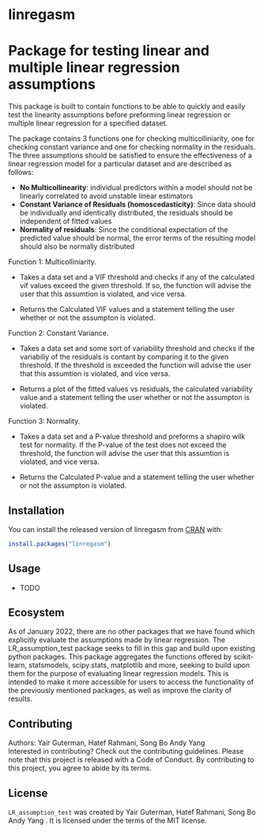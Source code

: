 
<!-- README.md is generated from README.Rmd. Please edit that file -->

# linregasm

# Package for testing linear and multiple linear regression assumptions

This package is built to contain functions to be able to quickly and
easily test the linearity assumptions before preforming linear
regression or multiple linear regression for a specified dataset.

The package contains 3 functions one for checking multicolliniarity, one
for checking constant variance and one for checking normality in the
residuals. The three assumptions should be satisfied to ensure the
effectiveness of a linear regression model for a particular dataset and
are described as follows:

-   **No Multicollinearity**: individual predictors within a model
    should not be linearly correlated to avoid unstable linear
    estimators
-   **Constant Variance of Residuals (homoscedasticity)**: Since data
    should be individually and identically distributed, the residuals
    should be independent of fitted values
-   **Normality of residuals**: Since the conditional expectation of the
    predicted value should be normal, the error terms of the resulting
    model should also be normally distributed

Function 1: Multicolliniarity.

-   Takes a data set and a VIF threshold and checks if any of the
    calculated vif values exceed the given threshold. If so, the
    function will advise the user that this assumtion is violated, and
    vice versa.

-   Returns the Calculated VIF values and a statement telling the user
    whether or not the assumpton is violated.

Function 2: Constant Variance.

-   Takes a data set and some sort of variability threshold and checks
    if the variabiliy of the residuals is contant by comparing it to the
    given threshold. If the threshold is exceeded the function will
    advise the user that this assumtion is violated, and vice versa.

-   Returns a plot of the fitted values vs residuals, the calculated
    variability value and a statement telling the user whether or not
    the assumpton is violated.

Function 3: Normality.

-   Takes a data set and a P-value threshold and preforms a shapiro wilk
    test for normality. If the P-value of the test does not exceed the
    threshold, the function will advise the user that this assumtion is
    violated, and vice versa.

-   Returns the Calculated P-value and a statement telling the user
    whether or not the assumpton is violated.

## Installation

You can install the released version of linregasm from
[CRAN](https://CRAN.R-project.org) with:

``` r
install.packages("linregasm")
```

## Usage

-   TODO

## Ecosystem

As of January 2022, there are no other packages that we have found which
explicitly evaluate the assumptions made by linear regression. The
LR_assumption_test package seeks to fill in this gap and build upon
existing python packages. This package aggregates the functions offered
by scikit-learn, statsmodels, scipy.stats, matplotlib and more, seeking
to build upon them for the purpose of evaluating linear regression
models. This is intended to make it more accessible for users to access
the functionality of the previously mentioned packages, as well as
improve the clarity of results.

## Contributing

Authors: Yair Guterman, Hatef Rahmani, Song Bo Andy Yang  
Interested in contributing? Check out the contributing guidelines.
Please note that this project is released with a Code of Conduct. By
contributing to this project, you agree to abide by its terms.

## License

`LR_assumption_test` was created by Yair Guterman, Hatef Rahmani, Song
Bo Andy Yang . It is licensed under the terms of the MIT license.

